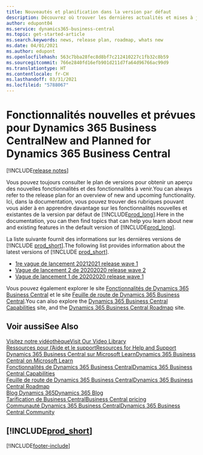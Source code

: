 ```yaml
---
title: Nouveautés et planification dans la version par défaut
description: Découvrez où trouver les dernières actualités et mises à jour de la version par défaut de Business Central.
author: edupont04
ms.service: dynamics365-business-central
ms.topic: get-started-article
ms.search.keywords: news, release plan, roadmap, whats new
ms.date: 04/01/2021
ms.author: edupont
ms.openlocfilehash: 563c7bba28fec8d8bf7c212410227c1fb32c8b59
ms.sourcegitcommit: 766e2840fd16efb901d211d7fa64d96766ac99d9
ms.translationtype: HT
ms.contentlocale: fr-CH
ms.lasthandoff: 03/31/2021
ms.locfileid: "5788067"
---
```

# <a name="new-and-planned-for-dynamics-365-business-central"></a><span data-ttu-id="34750-103">Fonctionnalités nouvelles et prévues pour Dynamics 365 Business Central</span><span class="sxs-lookup"><span data-stu-id="34750-103">New and Planned for Dynamics 365 Business Central</span></span>

[!INCLUDE[release notes](includes/release-notes.md)]

<span data-ttu-id="34750-104">Vous pouvez toujours consulter le plan de versions pour obtenir un aperçu des nouvelles fonctionnalités et des fonctionnalités à venir.</span><span class="sxs-lookup"><span data-stu-id="34750-104">You can always refer to the release plan for an overview of new and upcoming functionality.</span></span> <span data-ttu-id="34750-105">Ici, dans la documentation, vous pouvez trouver des rubriques pouvant vous aider à en apprendre davantage sur les fonctionnalités nouvelles et existantes de la version par défaut de [!INCLUDE[prod_long](includes/prod_long.md)].</span><span class="sxs-lookup"><span data-stu-id="34750-105">Here in the documentation, you can then find topics that can help you learn about new and existing features in the default version of [!INCLUDE[prod_long](includes/prod_long.md)].</span></span>  

<span data-ttu-id="34750-106">La liste suivante fournit des informations sur les dernières versions de [!INCLUDE [prod_short](includes/prod_short.md)].</span><span class="sxs-lookup"><span data-stu-id="34750-106">The following list provides information about the latest versions of [!INCLUDE [prod_short](includes/prod_short.md)].</span></span>  

* [<span data-ttu-id="34750-107">1re vague de lancement 2021</span><span class="sxs-lookup"><span data-stu-id="34750-107">2021 release wave 1</span></span>](/dynamics365-release-plan/2021wave1/smb/dynamics365-business-central/planned-features)  
* [<span data-ttu-id="34750-108">Vague de lancement 2 de 2020</span><span class="sxs-lookup"><span data-stu-id="34750-108">2020 release wave 2</span></span>](/dynamics365-release-plan/2020wave2/smb/dynamics365-business-central/planned-features)  
* [<span data-ttu-id="34750-109">Vague de lancement 1 de 2020</span><span class="sxs-lookup"><span data-stu-id="34750-109">2020 release wave 1</span></span>](/dynamics365-release-plan/2020wave1/dynamics365-business-central/planned-features)  

<span data-ttu-id="34750-110">Vous pouvez également explorer le site [Fonctionnalités de Dynamics 365 Business Central](https://dynamics.microsoft.com/business-central/capabilities/) et le site [Feuille de route de Dynamics 365 Business Central](https://dynamics.microsoft.com/roadmap/business-central/).</span><span class="sxs-lookup"><span data-stu-id="34750-110">You can also explore the [Dynamics 365 Business Central Capabilities](https://dynamics.microsoft.com/business-central/capabilities/) site, and the [Dynamics 365 Business Central Roadmap](https://dynamics.microsoft.com/roadmap/business-central/) site.</span></span>  

## <a name="see-also"></a><span data-ttu-id="34750-111">Voir aussi</span><span class="sxs-lookup"><span data-stu-id="34750-111">See Also</span></span>

[<span data-ttu-id="34750-112">Visitez notre vidéothèque</span><span class="sxs-lookup"><span data-stu-id="34750-112">Visit Our Video Library</span></span>](across-videos.md)  
[<span data-ttu-id="34750-113">Ressources pour l’Aide et le support</span><span class="sxs-lookup"><span data-stu-id="34750-113">Resources for Help and Support</span></span>](product-help-and-support.md)  
[<span data-ttu-id="34750-114">Dynamics 365 Business Central sur Microsoft Learn</span><span class="sxs-lookup"><span data-stu-id="34750-114">Dynamics 365 Business Central on Microsoft Learn</span></span>](/learn/dynamics365/business-central?WT.mc_id=dyn365bc_landingpage-docs)  
[<span data-ttu-id="34750-115">Fonctionnalités de Dynamics 365 Business Central</span><span class="sxs-lookup"><span data-stu-id="34750-115">Dynamics 365 Business Central Capabilities</span></span>](https://dynamics.microsoft.com/business-central/capabilities/)  
[<span data-ttu-id="34750-116">Feuille de route de Dynamics 365 Business Central</span><span class="sxs-lookup"><span data-stu-id="34750-116">Dynamics 365 Business Central Roadmap</span></span>](https://dynamics.microsoft.com/roadmap/business-central/)  
[<span data-ttu-id="34750-117">Blog Dynamics 365</span><span class="sxs-lookup"><span data-stu-id="34750-117">Dynamics 365 Blog</span></span>](https://cloudblogs.microsoft.com/dynamics365/it/product/business-central/)  
[<span data-ttu-id="34750-118">Tarification de Business Central</span><span class="sxs-lookup"><span data-stu-id="34750-118">Business Central pricing</span></span>](https://dynamics.microsoft.com/business-central/overview/#pricing)  
[<span data-ttu-id="34750-119">Communauté Dynamics 365 Business Central</span><span class="sxs-lookup"><span data-stu-id="34750-119">Dynamics 365 Business Central Community</span></span>](https://community.dynamics.com/business/)

## [!INCLUDE[prod_short](includes/free_trial_md.md)]

[!INCLUDE[footer-include](includes/footer-banner.md)]